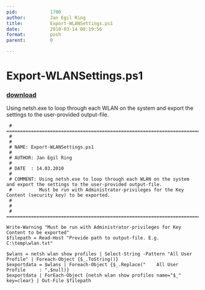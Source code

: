 ```yaml
---
pid:            1700
author:         Jan Egil Ring
title:          Export-WLANSettings.ps1
date:           2010-03-14 08:19:56
format:         posh
parent:         0

---
```


# Export-WLANSettings.ps1

### [download](Scripts\1700.ps1)

Using netsh.exe to loop through each WLAN on the system and export the settings to the user-provided output-file.

```posh
 # ============================================================================================== 
 # 
 #
 # NAME: Export-WLANSettings.ps1
 # 
 # AUTHOR: Jan Egil Ring
 #
 # DATE  : 14.03.2010 
 # 
 # COMMENT: Using netsh.exe to loop through each WLAN on the system and export the settings to the user-provided output-file.
 #          Must be run with Administrator-privileges for the Key Content (security key) to be exported.
 # 
 # 
 # ============================================================================================== 

Write-Warning "Must be run with Administrator-privileges for Key Content to be exported"
$filepath = Read-Host "Provide path to output-file. E.g. C:\temp\wlan.txt"

$wlans = netsh wlan show profiles | Select-String -Pattern "All User Profile" | Foreach-Object {$_.ToString()}
$exportdata = $wlans | Foreach-Object {$_.Replace("    All User Profile     : ",$null)}
$exportdata | ForEach-Object {netsh wlan show profiles name="$_" key=clear} | Out-File $filepath
```
